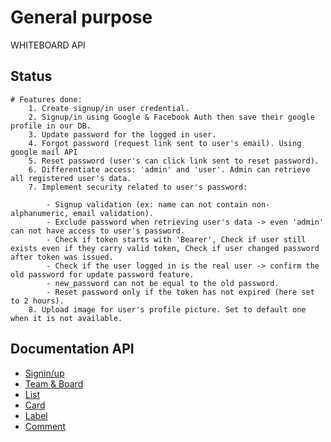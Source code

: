 # General purpose
WHITEBOARD API

## Status 
    # Features done:
        1. Create signup/in user credential.
        2. Signup/in using Google & Facebook Auth then save their google profile in our DB.
        3. Update password for the logged in user.
        4. Forgot password (request link sent to user's email). Using google mail API
        5. Reset password (user's can click link sent to reset password).
        6. Differentiate access: 'admin' and 'user'. Admin can retrieve all registered user's data.
        7. Implement security related to user's password:

            - Signup validation (ex: name can not contain non-alphanumeric, email validation).
            - Exclude password when retrieving user's data -> even 'admin' can not have access to user's password.
            - Check if token starts with 'Bearer', Check if user still exists even if they carry valid token, Check if user changed password after token was issued.
            - Check if the user logged in is the real user -> confirm the old password for update password feature.
            - new_password can not be equal to the old password.
            - Reset password only if the token has not expired (here set to 2 hours).
        8. Upload image for user's profile picture. Set to default one when it is not available.

## Documentation API
- [Signin/up](https://documenter.getpostman.com/view/14122416/TWDTNz7p)
- [Team & Board](https://documenter.getpostman.com/view/13078438/Tz5jg1y9)
- [List](https://documenter.getpostman.com/view/13866425/TWDfCY9n)
- [Card](https://documenter.getpostman.com/view/13866425/Tz5iAgm7)
- [Label](https://documenter.getpostman.com/view/13883114/Tz5iBgpp)
- [Comment](https://documenter.getpostman.com/view/13883114/Tz5jczV6)
